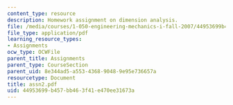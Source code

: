 ```yaml
---
content_type: resource
description: Homework assignment on dimension analysis.
file: /media/courses/1-050-engineering-mechanics-i-fall-2007/44953699b457bb463f41e470ee31673a_assn2.pdf
file_type: application/pdf
learning_resource_types:
- Assignments
ocw_type: OCWFile
parent_title: Assignments
parent_type: CourseSection
parent_uid: 8e344ad5-a553-4368-9048-9e95e736657a
resourcetype: Document
title: assn2.pdf
uid: 44953699-b457-bb46-3f41-e470ee31673a
---
```

